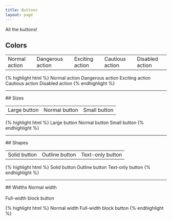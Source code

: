 ```yaml
---
title: Buttons
layout: page
---
```


<p class="t-l">All the buttons!</p>

## Colors
<table class="w-100 m-bottom">
	<tr>
		<td class="p-1"><span role="button" class="btn">Normal action</span></td>
		<td class="p-1"><span role="button" class="btn btn--red">Dangerous action</span></td>
		<td class="p-1"><span role="button" class="btn btn--orange">Exciting action</span></td>
		<td class="p-1"><span role="button" class="btn btn--yellow">Cautious action</span></td>
		<td class="p-1"><span role="button" class="btn btn--disabled">Disabled action</span></td>
	</tr>
</table>

{% highlight html %}
<span role="button" class="btn">Normal action</span>
<span role="button" class="btn btn--red">Dangerous action</span>
<span role="button" class="btn btn--orange">Exciting action</span>
<span role="button" class="btn btn--yellow">Cautious action</span>
<span role="button" class="btn btn--disabled">Disabled action</span>
{% endhighlight %}

<hr />
## Sizes
<table class="w-100 m-bottom">
	<tr>
		<td class="p-1"><span role="button" class="btn btn--large">Large button</span></td>
		<td class="p-1"><span role="button" class="btn">Normal button</span></td>
		<td class="p-1"><span role="button" class="btn btn--small">Small button</span></td>
	</tr>
</table>

{% highlight html %}
<span role="button" class="btn btn--large">Large button</span>
<span role="button" class="btn">Normal button</span>
<span role="button" class="btn btn--small">Small button</span>
{% endhighlight %}

<hr />
## Shapes
<table class="w-100 m-bottom">
	<tr>
		<td class="p-1"><span role="button" class="btn">Solid button</span></td>
		<td class="p-1"><span role="button" class="btn btn--outline">Outline button</span></td>
		<td class="p-1"><span role="button" class="btn btn--text">Text-only button</span></td>
	</tr>
</table>

{% highlight html %}
<span role="button" class="btn">Solid button</span>
<span role="button" class="btn btn--outline">Outline button</span>
<span role="button" class="btn btn--text">Text-only button</span>
{% endhighlight %}

<hr />
## Widths
<span role="button" class="btn">Normal width</span>
<br><br>
<span role="button" class="btn btn--block">Full-width block button</span>

{% highlight html %}
<span role="button" class="btn">Normal width</span>
<span role="button" class="btn btn--block">Full-width block button</span>
{% endhighlight %}
